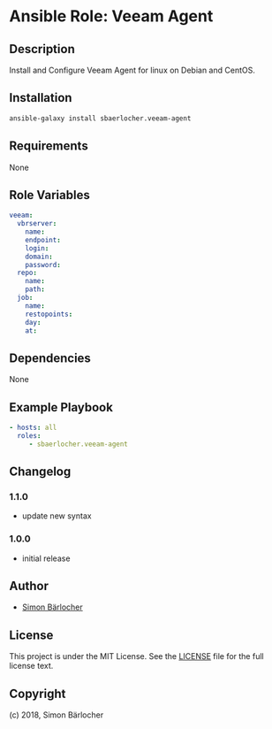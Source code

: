 # Ansible Role: Veeam Agent

## Description

Install and Configure Veeam Agent for linux on Debian and CentOS.

## Installation

```bash
ansible-galaxy install sbaerlocher.veeam-agent
```

## Requirements

None

## Role Variables

```yml
veeam:
  vbrserver:
    name:
    endpoint:
    login:
    domain:
    password:
  repo:
    name:
    path:
  job:
    name:
    restopoints:
    day:
    at:
```

## Dependencies

None

## Example Playbook

```yml
- hosts: all
  roles:
     - sbaerlocher.veeam-agent
```

## Changelog

### 1.1.0

* update new syntax

### 1.0.0

* initial release

## Author

* [Simon Bärlocher](https://sbaerlocher.ch)

## License

This project is under the MIT License. See the [LICENSE](https://sbaerlo.ch/licence) file for the full license text.

## Copyright

(c) 2018, Simon Bärlocher